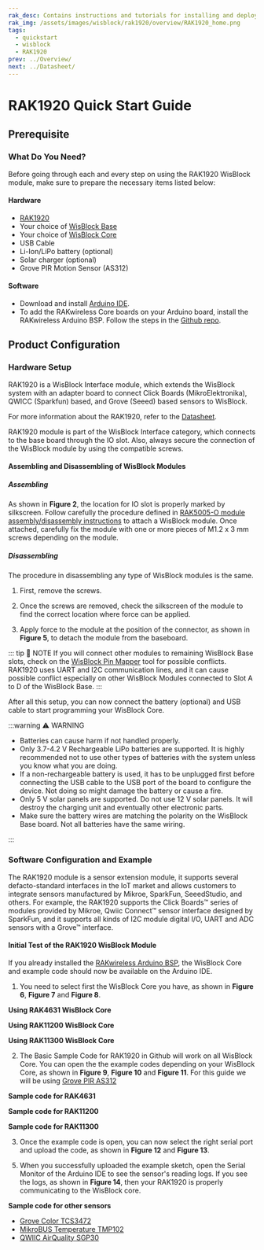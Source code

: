 ```yaml
---
rak_desc: Contains instructions and tutorials for installing and deploying your RAK1920. Instructions are written in a detailed and step-by-step manner for an easier experience in setting up your device. Aside from the hardware configuration, it also contains a software setup that includes detailed example codes that will help you get started.
rak_img: /assets/images/wisblock/rak1920/overview/RAK1920_home.png
tags:
  - quickstart
  - wisblock
  - RAK1920
prev: ../Overview/ 
next: ../Datasheet/ 
---
```


# RAK1920 Quick Start Guide



## Prerequisite

### What Do You Need?

Before going through each and every step on using the RAK1920 WisBlock module, make sure to prepare the necessary items listed below:

#### Hardware

- [RAK1920](https://store.rakwireless.com/collections/wisblock-interface/products/rak1920-sensor-adapter-module)
- Your choice of [WisBlock Base](https://store.rakwireless.com/collections/wisblock-base) 
- Your choice of [WisBlock Core](https://store.rakwireless.com/collections/wisblock-core)
- USB Cable
- Li-Ion/LiPo battery (optional)
- Solar charger (optional)
- Grove PIR Motion Sensor (AS312)

#### Software

- Download and install [Arduino IDE](https://www.arduino.cc/en/Main/Software).
- To add the RAKwireless Core boards on your Arduino board, install the RAKwireless Arduino BSP. Follow the steps in the [Github repo](https://github.com/RAKWireless/RAKwireless-Arduino-BSP-Index).

## Product Configuration

### Hardware Setup

RAK1920 is a WisBlock Interface module, which extends the WisBlock system with an adapter board to connect Click Boards (MikroElektronika), QWICC (Sparkfun) based, and Grove (Seeed) based sensors to WisBlock. 

For more information about the RAK1920, refer to the [Datasheet](../Datasheet/).

RAK1920 module is part of the WisBlock Interface category, which connects to the base board through the IO slot. Also, always secure the connection of the WisBlock module by using the compatible screws.

<rk-img
  src="/assets/images/wisblock/rak1920/quickstart/rak1920_assembly.png"
  width="70%"
  caption="RAK1920 connection to WisBlock Base"
/>

#### Assembling and Disassembling of WisBlock Modules
##### Assembling

As shown in **Figure 2**, the location for IO slot is properly marked by silkscreen. Follow carefully the procedure defined in [RAK5005-O module assembly/disassembly instructions](https://docs.rakwireless.com/Knowledge-Hub/Learn/RAK5005-O-Baseboard-Installation-Guide/) to attach a WisBlock module. Once attached, carefully fix the module with one or more pieces of M1.2 x 3&nbsp;mm screws depending on the module.

<rk-img
  src="/assets/images/wisblock/rak1920/quickstart/rak1920_mounting.png"
  width="70%"
  caption="RAK1920 connection to WisBlock Base"
/>

##### Disassembling

The procedure in disassembling any type of WisBlock modules is the same. 

1. First, remove the screws.  

<rk-img
  src="/assets/images/wisblock/rak1920/quickstart/16.removing-screws.png"
  width="70%"
  caption="Removing screws from the WisBlock module"
/>

2. Once the screws are removed, check the silkscreen of the module to find the correct location where force can be applied.

<rk-img
  src="/assets/images/wisblock/rak1920/quickstart/17.detaching-silkscreen.png"
  width="70%"
  caption="Detaching silkscreen on the WisBlock module"
/>

3. Apply force to the module at the position of the connector, as shown in **Figure 5**, to detach the module from the baseboard.

<rk-img
  src="/assets/images/wisblock/rak1920/quickstart/18.detaching-module.png"
  width="70%"
  caption="Applying even forces on the proper location of a WisBlock module"
/>

::: tip 📝 NOTE
If you will connect other modules to remaining WisBlock Base slots, check on the [WisBlock Pin Mapper](https://docs.rakwireless.com/Knowledge-Hub/Pin-Mapper/) tool for possible conflicts. RAK1920 uses UART and I2C communication lines, and it can cause possible conflict especially on other WisBlock Modules connected to Slot A to D of the WisBlock Base.
:::

After all this setup, you can now connect the battery (optional) and USB cable to start programming your WisBlock Core.

<rk-img
  src="/assets/images/wisblock/rak1920/quickstart/battery-connection.gif"
  width="50%"
  caption="Battery connection to WisBlock Base Board"
/>

:::warning ⚠️ WARNING

- Batteries can cause harm if not handled properly.
- Only 3.7-4.2&nbsp;V Rechargeable LiPo batteries are supported. It is highly recommended not to use other types of batteries with the system unless you know what you are doing.
- If a non-rechargeable battery is used, it has to be unplugged first before connecting the USB cable to the USB port of the board to configure the device. Not doing so might damage the battery or cause a fire.
- Only 5&nbsp;V solar panels are supported. Do not use 12&nbsp;V solar panels. It will destroy the charging unit and eventually other electronic parts.
- Make sure the battery wires are matching the polarity on the WisBlock Base board. Not all batteries have the same wiring.

:::


### Software Configuration and Example

The RAK1920 module is a sensor extension module, it supports several defacto-standard interfaces in the IoT market and allows customers to integrate sensors manufactured by Mikroe, SparkFun, SeeedStudio, and others. For example, the RAK1920 supports the Click Boards™ series of modules provided by Mikroe, Qwiic Connect™ sensor interface designed by SparkFun, and it supports all kinds of I2C module digital I/O, UART and ADC sensors with a Grove™ interface.


#### Initial Test of the RAK1920 WisBlock Module

If you already installed the [RAKwireless Arduino BSP](https://github.com/RAKWireless/RAKwireless-Arduino-BSP-Index), the WisBlock Core and example code should now be available on the Arduino IDE.

1. You need to select first the WisBlock Core you have, as shown in **Figure 6**, **Figure 7** and **Figure 8**.

**Using RAK4631 WisBlock Core**

<rk-img
  src="/assets/images/wisblock/rak1920/quickstart/rak4631_board.png"
  width="100%"
  caption="Selecting RAK4631 as WisBlock Core"
/>

**Using RAK11200 WisBlock Core**

<rk-img
  src="/assets/images/wisblock/rak1920/quickstart/rak11200_board.png"
  width="100%"
  caption="Selecting RAK11200 as WisBlock Core"
/>

**Using RAK11300 WisBlock Core**

<rk-img
  src="/assets/images/wisblock/rak1920/quickstart/rak11300_board.png"
  width="100%"
  caption="Selecting RAK11300 as WisBlock Core"
/>

2. The Basic Sample Code for RAK1920 in Github will work on all WisBlock Core. You can open the the example codes depending on your WisBlock Core, as shown in **Figure 9**, **Figure 10** and **Figure 11**. For this guide we will be using [Grove PIR AS312](https://github.com/RAKWireless/WisBlock/tree/master/examples/common/sensors/RAK1920_Grove_PIR_AS312)

**Sample code for RAK4631**

<rk-img
  src="/assets/images/wisblock/rak1920/quickstart/rak4631_example.png"
  width="100%"
  caption="Opening RAK1920 example code for RAK4631 WisBlock Core"
/>

**Sample code for RAK11200**

<rk-img
  src="/assets/images/wisblock/rak1920/quickstart/rak11200_example.png"
  width="100%"
  caption="Opening RAK1920 example code for RAK11200 WisBlock Core"
/>

**Sample code for RAK11300**

<rk-img
  src="/assets/images/wisblock/rak1920/quickstart/rak11300_example.png"
  width="100%"
  caption="Opening RAK1920 example code for RAK11300 WisBlock Core"
/>

3. Once the example code is open, you can now select the right serial port and upload the code, as shown in **Figure 12** and **Figure 13**.

<rk-img
  src="/assets/images/wisblock/rak1920/quickstart/select_port.png"
  width="100%"
  caption="Selecting the correct Serial Port"
/>

<rk-img
  src="/assets/images/wisblock/rak1920/quickstart/upload.png"
  width="100%"
  caption="Uploading the RAK1920 example code"
/>

5. When you successfully uploaded the example sketch, open the Serial Monitor of the Arduino IDE to see the sensor's reading logs. If you see the logs, as shown in **Figure 14**, then your RAK1920 is properly communicating to the WisBlock core.

<rk-img
  src="/assets/images/wisblock/rak1920/quickstart/pir_logs.png"
  width="100%"
  caption="RAK1920 sensor data logs"
/>

**Sample code for other sensors**

- [Grove Color TCS3472](https://github.com/RAKWireless/WisBlock/tree/master/examples/common/sensors/RAK1920_Grove_Color_TCS3472)
- [MikroBUS Temperature TMP102](https://github.com/RAKWireless/WisBlock/tree/master/examples/common/sensors/RAK1920_MikroBUS_Temperature_TMP102)
- [QWIIC AirQuality SGP30](https://github.com/RAKWireless/WisBlock/tree/master/examples/common/sensors/RAK1920_QWIIC_AirQuality_SGP30)


